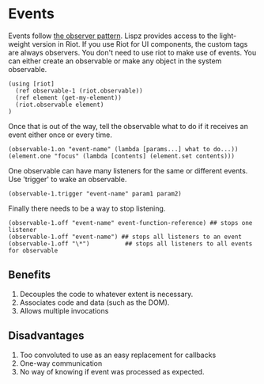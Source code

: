 # Events

Events follow [the observer pattern](https://en.wikipedia.org/wiki/Observer_pattern). Lispz provides access to the light-weight version in Riot. If you use Riot for UI components, the custom tags are always observers. You don't need to use riot to make use of events. You can either create an observable or make any object in the system observable.

    (using [riot]
      (ref observable-1 (riot.observable))
      (ref element (get-my-element))
      (riot.observable element)
    )

Once that is out of the way, tell the observable what to do if it receives an event either once or every time.

    (observable-1.on "event-name" (lambda [params...] what to do...))
    (element.one "focus" (lambda [contents] (element.set contents)))

One observable can have many listeners for the same or different events. Use 'trigger' to wake an observable.

    (observable-1.trigger "event-name" param1 param2)

Finally there needs to be a way to stop listening.

    (observable-1.off "event-name" event-function-reference) ## stops one listener
    (observable-1.off "event-name") ## stops all listeners to an event
    (observable-1.off "\*")          ## stops all listeners to all events for observable

## Benefits
1. Decouples the code to whatever extent is necessary.
2. Associates code and data (such as the DOM).
3. Allows multiple invocations

## Disadvantages
1. Too convoluted to use as an easy replacement for callbacks
2. One-way communication
3. No way of knowing if event was processed as expected.
